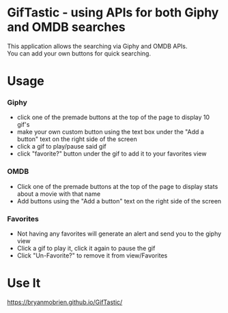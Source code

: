 # GifTastic - using APIs for both Giphy and OMDB searches
This application allows the searching via Giphy and OMDB APIs.  
You can add your own buttons for quick searching.  

# Usage

### **Giphy**
- click one of the premade buttons at the top of the page to display 10 gif's
- make your own custom button using the text box under the "Add a button" text on the right side of the screen
- click a gif to play/pause said gif
- click "favorite?" button under the gif to add it to your favorites view

### **OMDB**
- Click one of the premade buttons at the top of the page to display stats about a movie with that name
- Add buttons using the "Add a button" text on the right side of the screen

### **Favorites**
- Not having any favorites will generate an alert and send you to the giphy view
- Click a gif to play it, click it again to pause the gif
- Click "Un-Favorite?" to remove it from view/Favorites

# Use It

https://bryanmobrien.github.io/GifTastic/
